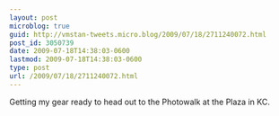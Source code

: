 ```yaml
---
layout: post
microblog: true
guid: http://vmstan-tweets.micro.blog/2009/07/18/2711240072.html
post_id: 3050739
date: 2009-07-18T14:38:03-0600
lastmod: 2009-07-18T14:38:03-0600
type: post
url: /2009/07/18/2711240072.html
---
```

Getting my gear ready to head out to the Photowalk at the Plaza in KC.
